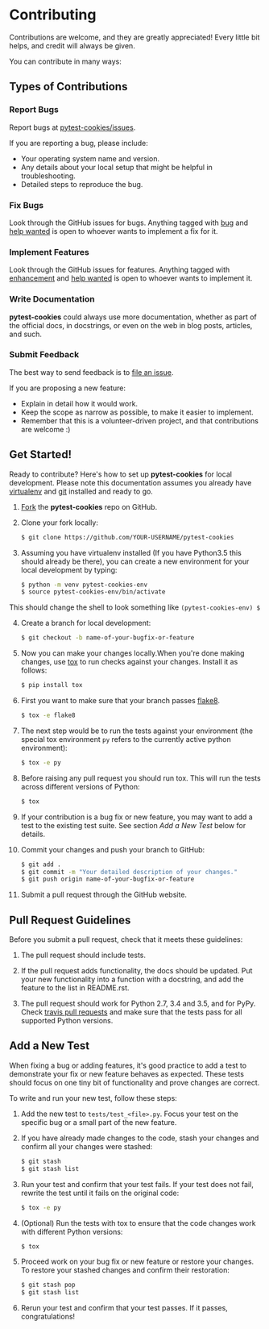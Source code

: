 # Contributing

Contributions are welcome, and they are greatly appreciated! Every little bit
helps, and credit will always be given.

You can contribute in many ways:

## Types of Contributions

### Report Bugs

Report bugs at [pytest-cookies/issues][issues].

If you are reporting a bug, please include:

* Your operating system name and version.
* Any details about your local setup that might be helpful in troubleshooting.
* Detailed steps to reproduce the bug.

[issues]: https://github.com/hackebrot/pytest-cookies/issues

### Fix Bugs

Look through the GitHub issues for bugs. Anything tagged with [bug][bug] and
[help wanted][help wanted] is open to whoever wants to implement a fix for it.

[help wanted]: https://github.com/hackebrot/pytest-cookies/labels/help%20wanted
[bug]: https://github.com/hackebrot/pytest-cookies/labels/bug

### Implement Features

Look through the GitHub issues for features. Anything tagged with
[enhancement][enhancement] and [help wanted][help wanted] is open to whoever
wants to implement it.

[enhancement]: https://github.com/hackebrot/pytest-cookies/labels/enhancement
[help wanted]: https://github.com/hackebrot/pytest-cookies/labels/help%20wanted

### Write Documentation

**pytest-cookies** could always use more documentation, whether as part of the
official docs, in docstrings, or even on the web in blog posts, articles, and
such.

### Submit Feedback

The best way to send feedback is to [file an issue][issues].


If you are proposing a new feature:

* Explain in detail how it would work.
* Keep the scope as narrow as possible, to make it easier to implement.
* Remember that this is a volunteer-driven project, and that contributions
  are welcome :)

[issues]: https://github.com/hackebrot/pytest-cookies/issues

## Get Started!

Ready to contribute? Here's how to set up **pytest-cookies** for local
development. Please note this documentation assumes you already have
[virtualenv][virtualenv] and [git][git] installed and ready to go.

1. [Fork][fork] the **pytest-cookies** repo on GitHub.

2. Clone your fork locally:

    ```bash
    $ git clone https://github.com/YOUR-USERNAME/pytest-cookies
    ```

3. Assuming you have virtualenv installed (If you have Python3.5 this should
   already be there), you can create a new environment for your local
   development by typing:

    ``` bash
    $ python -m venv pytest-cookies-env
    $ source pytest-cookies-env/bin/activate
    ```
This should change the shell to look something like ``(pytest-cookies-env) $``

4. Create a branch for local development:

    ``` bash
    $ git checkout -b name-of-your-bugfix-or-feature
    ```

5. Now you can make your changes locally.When you're done making changes, use
   [tox][tox] to run checks against your changes. Install it as follows:

    ``` bash
    $ pip install tox
    ```

6. First you want to make sure that your branch passes [flake8][flake8].

    ``` bash
    $ tox -e flake8
    ```

7. The next step would be to run the tests against your environment (the
   special tox environment ``py`` refers to the currently active python
   environment):

    ``` bash
    $ tox -e py
    ```

8. Before raising any pull request you should run tox. This will run the tests
   across different versions of Python:

    ``` bash
    $ tox
    ```

9. If your contribution is a bug fix or new feature, you may want to add a test
   to the existing test suite. See section *Add a New Test* below for details.

10. Commit your changes and push your branch to GitHub:

    ``` bash
    $ git add .
    $ git commit -m "Your detailed description of your changes."
    $ git push origin name-of-your-bugfix-or-feature
    ```

11. Submit a pull request through the GitHub website.

[clone]: https://help.github.com/articles/fork-a-repo/#step-2-create-a-local-clone-of-your-fork
[flake8]: https://pypi.python.org/pypi/flake8
[fork]: https://help.github.com/articles/fork-a-repo/
[git]: https://git-scm.com/book/en/v2/Getting-Started-Installing-Git
[tox]: https://pypi.python.org/pypi/tox
[virtualenv]: https://virtualenv.pypa.io/en/stable/installation

Pull Request Guidelines
-----------------------

Before you submit a pull request, check that it meets these guidelines:

1. The pull request should include tests.

2. If the pull request adds functionality, the docs should be updated. Put your
   new functionality into a function with a docstring, and add the feature to
   the list in README.rst.

3. The pull request should work for Python 2.7, 3.4 and 3.5, and for PyPy.
   Check [travis pull requests][travis] and make sure that the tests pass for
   all supported Python versions.

[travis]: https://travis-ci.org/hackebrot/pytest-cookies/pull_requests

Add a New Test
---------------

When fixing a bug or adding features, it's good practice to add a test to
demonstrate your fix or new feature behaves as expected. These tests should
focus on one tiny bit of functionality and prove changes are correct.

To write and run your new test, follow these steps:

1. Add the new test to ``tests/test_<file>.py``. Focus your test on the
   specific bug or a small part of the new feature.

2. If you have already made changes to the code, stash your changes and confirm
   all your changes were stashed:

    ``` bash
    $ git stash
    $ git stash list
    ```

3. Run your test and confirm that your test fails. If your test does not fail,
   rewrite the test until it fails on the original code:

    ``` bash
    $ tox -e py
    ```

4. (Optional) Run the tests with tox to ensure that the code changes work with
   different Python versions:

    ``` bash
    $ tox
    ```

5. Proceed work on your bug fix or new feature or restore your changes. To
   restore your stashed changes and confirm their restoration:

    ``` bash
    $ git stash pop
    $ git stash list
    ```

6. Rerun your test and confirm that your test passes. If it passes,
   congratulations!

[bug]: https://github.com/hackebrot/pytest-cookies/labels/bug
[enhancement]: https://github.com/hackebrot/pytest-cookies/labels/enhancement
[help wanted]: https://github.com/hackebrot/pytest-cookies/labels/help%20wanted
[issues]: https://github.com/hackebrot/pytest-cookies/issues
